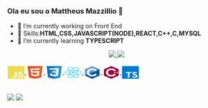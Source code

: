 ### Ola eu sou o Mattheus Mazzillio  👋

- 🔭 I’m currently working on Front End
- 🚀 Skills:**HTML,CSS,JAVASCRIPT(NODE),REACT,C++,C,MYSQL**
- 🌱 I’m currently learning **TYPESCRIPT** 

<div align="center">
  <a href="https://github.com/mazzillio">
  <img height="180em" src="https://github-readme-stats.vercel.app/api?username=mazzillio&show_icons=true&theme=merko&include_all_commits=true&count_private=true"/>
  <img height="180em" src="https://github-readme-stats.vercel.app/api/top-langs/?username=mazzillio&layout=compact&langs_count=7&theme=merko"/>
</div>
 
 <div style="display: inline_block"><br>
  <img align="center" alt="Mazzillio-Js" height="30" width="40" src="https://raw.githubusercontent.com/devicons/devicon/master/icons/javascript/javascript-plain.svg">
  <img align="center" alt="Mazzillio-HTML" height="30" width="40" src="https://raw.githubusercontent.com/devicons/devicon/master/icons/html5/html5-original.svg">
  <img align="center" alt="Mazzillio-CSS" height="30" width="40" src="https://raw.githubusercontent.com/devicons/devicon/master/icons/css3/css3-original.svg">
   <img align="center" alt="Mazzillio-React" height="30" width="40" src="https://raw.githubusercontent.com/devicons/devicon/master/icons/react/react-original.svg">
   <img align="center" alt="Mazzillio-C" height="30" width="40" src="https://raw.githubusercontent.com/devicons/devicon/master/icons/c/c-original.svg">
   <img align="center" alt="Mazzillio-C++" height="30" width="40" src="https://raw.githubusercontent.com/devicons/devicon/master/icons/cplusplus/cplusplus-plain.svg">
   <img align="center" alt="Mazzillio-Ts" height="30" width="40" src="https://raw.githubusercontent.com/devicons/devicon/master/icons/typescript/typescript-plain.svg">
  
</div>
 
 <div ><br/><br/>
  <a href = "mailto:mateca500@gmail.com"><img src="https://img.shields.io/badge/-Gmail-%23333?style=for-the-badge&logo=gmail&logoColor=white" target="_blank"></a>
  <a href="https://www.linkedin.com/in/mattheus-mazzillio-8b32a1203/" target="_blank"><img src="https://img.shields.io/badge/-LinkedIn-%230077B5?style=for-the-badge&logo=linkedin&logoColor=white" target="_blank"></a> 
  </div>
